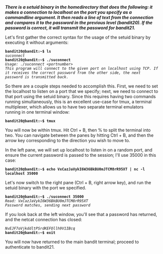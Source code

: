***There is a setuid binary in the homedirectory that does the following: it makes a connection to localhost on the port you specify as a commandline argument. It then reads a line of text from the connection and compares it to the password in the previous level (bandit20). If the password is correct, it will transmit the password for bandit21.***

Let's first gather the correct syntax for the usage of the setuid binary by executing it without arguments:

**`bandit20@bandit:~$ ls`**  
*`suconnect`*  
**`bandit20@bandit:~$ ./suconnect`**  
*`Usage: ./suconnect <portnumber>`*  
*`This program will connect to the given port on localhost using TCP. If it receives the correct password from the other side, the next password is transmitted back.`*  

So there are a couple steps needed to accomplish this. First, we need to set the localhost to listen on a port that we specify; next, we need to connect to that port using the setuid binary. Since this requires having two commands running simultaneously, this is an excellent use-case for tmux, a terminal multiplexer, which allows us to have two separate terminal emulators running in one terminal window:

**`bandit20@bandit:~$ tmux`**

You will now be within tmux. Hit Ctrl + B, then % to split the terminal into two. You can navigate between the panes by hitting Ctrl + B, and then the arrow key corresponding to the direction you wish to move to. 

In the left pane, we will set up localhost to listen in on a random port, and ensure the current password is passed to the session; I'll use 35000 in this case:

**`bandit20@bandit:~$ echo VxCazJaVykI6W36BkBU0mJTCM8rR95XT | nc -l localhost 35000`**  

Let's now switch to the right pane (Ctrl + B, right arrow key), and run the setuid binary with the port we specified.

**`bandit20@bandit:~$ ./suconnect 35000`**  
*`Read: VxCazJaVykI6W36BkBU0mJTCM8rR95XT`*  
*`Password matches, sending next password`*  

If you look back at the left window, you'll see that a password has returned, and the netcat connection has closed:

*`NvEJF7oVjkddltPSrdKEFOllh9V1IBcq`*  
**`bandit20@bandit:~$ exit`**

You will now have returned to the main bandit terminal; proceed to authenticate to bandit21.
